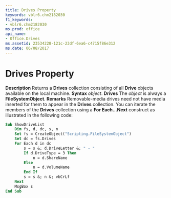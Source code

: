 ```yaml
---
title: Drives Property
keywords: vblr6.chm2182030
f1_keywords:
- vblr6.chm2182030
ms.prod: office
api_name:
- Office.Drives
ms.assetid: 23534228-121c-23df-6ea6-c4715f86e312
ms.date: 06/08/2017
---
```



# Drives Property



 **Description**
Returns a  **Drives** collection consisting of all **Drive** objects available on the local machine.
 **Syntax**
 _object_. **Drives**
The  _object_ is always a **FileSystemObject**.
 **Remarks**
Removable-media drives need not have media inserted for them to appear in the  **Drives** collection.
You can iterate the members of the  **Drives** collection using a **For Each...Next** construct as illustrated in the following code:



```vb
Sub ShowDriveList
    Dim fs, d, dc, s, n
    Set fs = CreateObject("Scripting.FileSystemObject")
    Set dc = fs.Drives
    For Each d in dc
        s = s &; d.DriveLetter &; " - " 
        If d.DriveType = 3 Then
            n = d.ShareName
        Else
            n = d.VolumeName
        End If
        s = s &; n &; vbCrLf
    Next
    MsgBox s
End Sub
```


